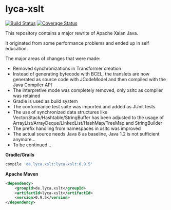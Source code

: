 lyca-xslt
=========

[![Build Status](https://travis-ci.org/lyca/lyca-xslt.svg?branch=codemodel)](https://travis-ci.org/lyca/lyca-xslt)
[![Coverage Status](https://coveralls.io/repos/github/lyca/lyca-xslt/badge.svg?branch=codemodel)](https://coveralls.io/github/lyca/lyca-xslt?branch=codemodel)

This repository contains a major rewrite of Apache Xalan Java.

It originated from some performance problems and ended up in self education.

The major areas of changes that were made:
* Removed synchronizations in Transformer creation
* Instead of generating bytecode with BCEL, the translets are now generated
  as source code with JCodeModel and then compiled with the Java Compiler API
* The interpretive mode was completely removed, only xsltc as compiler was
  retained
* Gradle is used as build system
* The conformance test suite was imported and added as JUnit tests
* The use of synchronized data structures like Vector/Stack/Hashtable/StringBuffer
  has been adjusted to the usage of ArrayList/ArrayDeque/LinkedList/HashMap/TreeMap
  and StringBuilder
* The prefix handling from namespaces in xsltc was improved
* The actual source needs Java 8 as baseline, Java 1.2 is not sufficient anymore...
* To be continued...

**Gradle/Grails**

```groovy
compile 'de.lyca.xslt:lyca-xslt:0.9.5'
```

**Apache Maven**

```xml
<dependency>
    <groupId>de.lyca.xslt</groupId>
    <artifactId>lyca-xslt</artifactId>
    <version>0.9.5</version>
</dependency>
```
